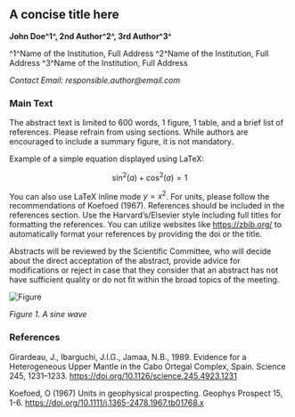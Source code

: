 ## A concise title here

**John Doe^1^, 2nd Author^2^, 3rd Author^3^**

^1^Name of the Institution, Full Address
^2^Name of the Institution, Full Address
^3^Name of the Institution, Full Address

_Contact Email: responsible.author@email.com_

### Main Text
The abstract text is limited to 600 words, 1 figure, 1 table, and a brief list of references. Please refrain from using sections. While authors are encouraged to include a summary figure, it is not mandatory.

Example of a simple equation displayed using LaTeX:

$$
\sin^2(a)+\cos^2(a) = 1
$$

You can also use LaTeX inline mode $y=x^2$. For units, please follow the recommendations of Koefoed (1967). References should be included in the references section. Use the Harvard’s/Elsevier style including full titles for formatting the references. You can utilize websites like https://zbib.org/ to automatically format your references by providing the doi or the title.

Abstracts will be reviewed by the Scientific Committee, who will decide about the direct acceptation of the abstract, provide advice for modifications or reject in case that they consider that an abstract has not have sufficient quality or do not fit within the broad topics of the meeting.

![Figure](C:\Users\Marco\Documents\GitHub\lherzolite2024.github.io\templates\img221.png)

_Figure 1. A sine wave_



### References

Girardeau, J., Ibarguchi, J.I.G., Jamaa, N.B., 1989. Evidence for a Heterogeneous Upper Mantle in the Cabo Ortegal Complex, Spain. Science 245, 1231–1233. https://doi.org/10.1126/science.245.4923.1231

Koefoed, O (1967) Units in geophysical prospecting. Geophys Prospect 15, 1-6. https://doi.org/10.1111/j.1365-2478.1967.tb01768.x